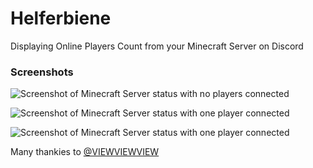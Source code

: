 # Helferbiene
Displaying Online Players Count from your Minecraft Server on Discord

### Screenshots
![Screenshot of Minecraft Server status with no players connected](https://i.gyazo.com/e47459afc513068a4a2963af319eac60.png)

![Screenshot of Minecraft Server status with one player connected](https://i.gyazo.com/8b4f13e05422ae6b8a9f493172dc2894.png)

![Screenshot of Minecraft Server status with one player connected](https://i.gyazo.com/f37f18c6ba2e35ecac72e4087003df5c.png)

Many thankies to [@VIEWVIEWVIEW](https://github.com/VIEWVIEWVIEW)

